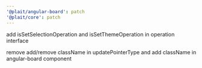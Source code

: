 ```yaml
---
'@plait/angular-board': patch
'@plait/core': patch
---
```


add isSetSelectionOperation and isSetThemeOperation in operation interface

remove add/remove className in updatePointerType and add className in angular-board component
